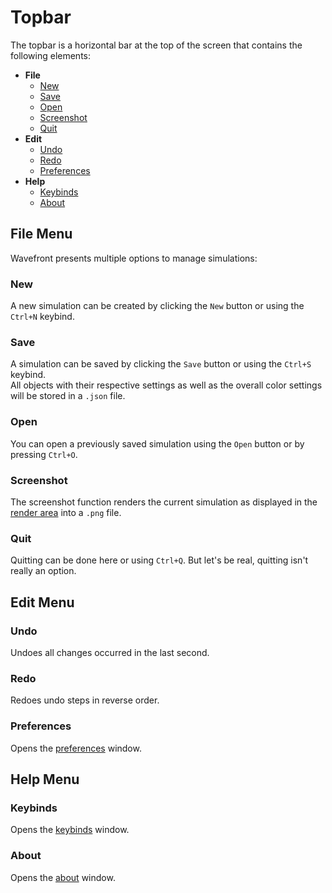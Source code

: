 # Topbar

The topbar is a horizontal bar at the top of the screen that contains the following elements:

- **File**
  - [New](#new)
  - [Save](#save)
  - [Open](#open)
  - [Screenshot](#screenshot)
  - [Quit](#quit)
- **Edit**
  - [Undo](#undo)
  - [Redo](#redo)
  - [Preferences](#preferences)
- **Help**
  - [Keybinds](#keybinds)
  - [About](#about)

## File Menu

Wavefront presents multiple options to manage simulations:

### New

A new simulation can be created by clicking the `New` button or using the `Ctrl+N` keybind.

### Save

A simulation can be saved by clicking the `Save` button or using the `Ctrl+S` keybind. \
All objects with their respective settings as well as the overall color settings will be stored in a `.json` file.

### Open

You can open a previously saved simulation using the `Open` button or by pressing `Ctrl+O`.

### Screenshot

The screenshot function renders the current simulation as displayed in the [render area](./render_area.md) into a `.png` file.

### Quit

Quitting can be done here or using `Ctrl+Q`. But let's be real, quitting isn't really an option.

## Edit Menu

### Undo

Undoes all changes occurred in the last second.

### Redo

Redoes undo steps in reverse order.

### Preferences

Opens the [preferences](preferences.md) window.

## Help Menu

### Keybinds

Opens the [keybinds](keybinds.md) window.

### About

Opens the [about](about.md) window.
